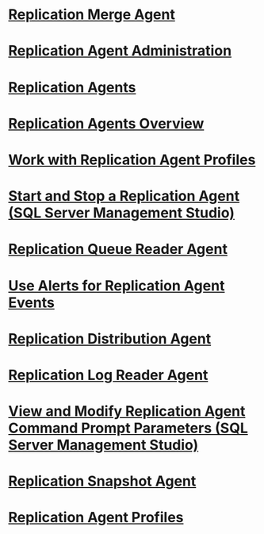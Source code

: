 # [Replication Merge Agent](replication-merge-agent.md)
# [Replication Agent Administration](replication-agent-administration.md)
# [Replication Agents](replication-agents.md)
# [Replication Agents Overview](replication-agents-overview.md)
# [Work with Replication Agent Profiles](work-with-replication-agent-profiles.md)
# [Start and Stop a Replication Agent (SQL Server Management Studio)](start-and-stop-a-replication-agent-sql-server-management-studio.md)
# [Replication Queue Reader Agent](replication-queue-reader-agent.md)
# [Use Alerts for Replication Agent Events](use-alerts-for-replication-agent-events.md)
# [Replication Distribution Agent](replication-distribution-agent.md)
# [Replication Log Reader Agent](replication-log-reader-agent.md)
# [View and Modify Replication Agent Command Prompt Parameters (SQL Server Management Studio)](45f2e781-c21d-4b44-8992-89f60fb3d022.md)
# [Replication Snapshot Agent](replication-snapshot-agent.md)
# [Replication Agent Profiles](replication-agent-profiles.md)
